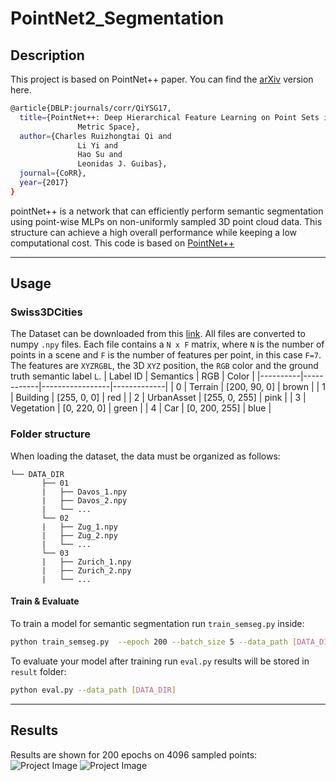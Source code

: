 # PointNet2_Segmentation
## Description
This project is based on PointNet++ paper. You can find the [arXiv](https://arxiv.org/abs/1706.02413) version here.
```bash
@article{DBLP:journals/corr/QiYSG17,
  title={PointNet++: Deep Hierarchical Feature Learning on Point Sets in a
               Metric Space},
  author={Charles Ruizhongtai Qi and
               Li Yi and
               Hao Su and
               Leonidas J. Guibas},
  journal={CoRR},
  year={2017}
}
```
pointNet++ is a network that can efficiently perform semantic segmentation using point-wise MLPs on non-uniformly sampled 3D point cloud data. This structure can achieve a high overall performance while keeping a low computational cost.
This code is based on [PointNet++](https://github.com/yanx27/Pointnet_Pointnet2_pytorch)

---
## Usage
### Swiss3DCities
The Dataset can be downloaded from this [link](https://zenodo.org/record/4390295#.YL41YiYo85k). All files are converted to numpy ```.npy``` files.
Each file contains a ```N x F``` matrix, where ```N``` is the number of points in a scene and ```F``` is the number of features per point, in this case ```F=7```.
The features are ```XYZRGBL```, the 3D ```XYZ``` position, the ```RGB``` color and the ground truth semantic label ```L```. 
| Label ID | Semantics  | RGB             | Color       |
|----------|------------|-----------------|-------------|
| 0  | Terrain          | [200, 90, 0]    | brown       |
| 1  | Building         | [255, 0, 0]     | red         |
| 2  | UrbanAsset       | [255, 0, 255]   | pink        |
| 3  | Vegetation       | [0, 220, 0]     | green       |
| 4  | Car              | [0, 200, 255]   | blue        |

### Folder structure

When loading the dataset, the data must be organized as follows:

```plain
└── DATA_DIR
       ├── 01   
       |   ├── Davos_1.npy
       |   ├── Davos_2.npy
       |   └── ...
       └── 02  
       |   ├── Zug_1.npy
       |   ├── Zug_2.npy
       |   └── ...
       └── 03  
       |   ├── Zurich_1.npy
       |   ├── Zurich_2.npy
       |   └── ...
```
#### Train & Evaluate

To train a model for semantic segmentation run ```train_semseg.py``` inside:
```bash
python train_semseg.py  --epoch 200 --batch_size 5 --data_path [DATA_DIR]
```

To evaluate your model after training run ```eval.py``` results will be stored in  ```result``` folder:
```bash
python eval.py --data_path [DATA_DIR]
```
---
## Results
Results are shown for 200 epochs on 4096 sampled points:
![Project Image](images/accuracy.png)
![Project Image](images/vis.png)
